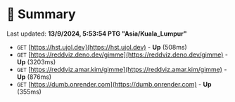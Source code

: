 # 📖 Summary
Last updated: **13/9/2024, 5:53:54 PTG "Asia/Kuala_Lumpur"**

- `GET` [https://hst.ujol.dev](https://hst.ujol.dev) - **Up** (508ms)
- `GET` [https://reddviz.deno.dev/gimme](https://reddviz.deno.dev/gimme) - **Up** (3203ms)
- `GET` [https://reddviz.amar.kim/gimme](https://reddviz.amar.kim/gimme) - **Up** (876ms)
- `GET` [https://dumb.onrender.com](https://dumb.onrender.com) - **Up** (355ms)
